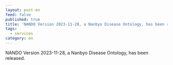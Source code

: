 ```yaml
---
layout: post-en
feed: false
published: true
title: 'NANDO Version 2023-11-28, a Nanbyo Disease Ontology, has been released.'
tags:
  - services
category: en
---
```


NANDO Version 2023-11-28, a Nanbyo Disease Ontology, has been released.
